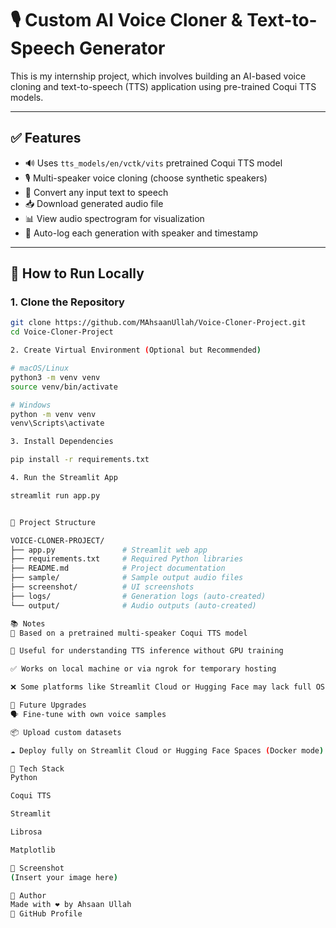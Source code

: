 # 🎙️ Custom AI Voice Cloner & Text-to-Speech Generator

This is my internship project, which involves building an AI-based voice cloning and text-to-speech (TTS) application using pre-trained Coqui TTS models.

---

## ✅ Features

- 🔊 Uses `tts_models/en/vctk/vits` pretrained Coqui TTS model  
- 🎙️ Multi-speaker voice cloning (choose synthetic speakers)  
- 📝 Convert any input text to speech  
- 📥 Download generated audio file  
- 📊 View audio spectrogram for visualization  
- 🧾 Auto-log each generation with speaker and timestamp  

---

## 🚀 How to Run Locally

### 1. Clone the Repository

```bash
git clone https://github.com/MAhsaanUllah/Voice-Cloner-Project.git
cd Voice-Cloner-Project

2. Create Virtual Environment (Optional but Recommended)

# macOS/Linux
python3 -m venv venv
source venv/bin/activate

# Windows
python -m venv venv
venv\Scripts\activate

3. Install Dependencies

pip install -r requirements.txt

4. Run the Streamlit App

streamlit run app.py


📂 Project Structure

VOICE-CLONER-PROJECT/
├── app.py               # Streamlit web app         
├── requirements.txt     # Required Python libraries
├── README.md            # Project documentation
├── sample/              # Sample output audio files
├── screenshot/          # UI screenshots
├── logs/                # Generation logs (auto-created)
└── output/              # Audio outputs (auto-created)

📚 Notes
🔁 Based on a pretrained multi-speaker Coqui TTS model

🧪 Useful for understanding TTS inference without GPU training

✅ Works on local machine or via ngrok for temporary hosting

❌ Some platforms like Streamlit Cloud or Hugging Face may lack full OS-level support (e.g., espeak-ng backend)

🔧 Future Upgrades
🗣️ Fine-tune with own voice samples

📦 Upload custom datasets

☁️ Deploy fully on Streamlit Cloud or Hugging Face Spaces (Docker mode)

🧠 Tech Stack
Python

Coqui TTS

Streamlit

Librosa

Matplotlib

📸 Screenshot
(Insert your image here)

🙋 Author
Made with ❤️ by Ahsaan Ullah
🔗 GitHub Profile



